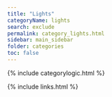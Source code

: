 ```yaml
---
title: "Lights"
categoryName: lights
search: exclude
permalink: category_lights.html
sidebar: main_sidebar
folder: categories
toc: false
---
```

{% include categorylogic.html %}

{% include links.html %}
